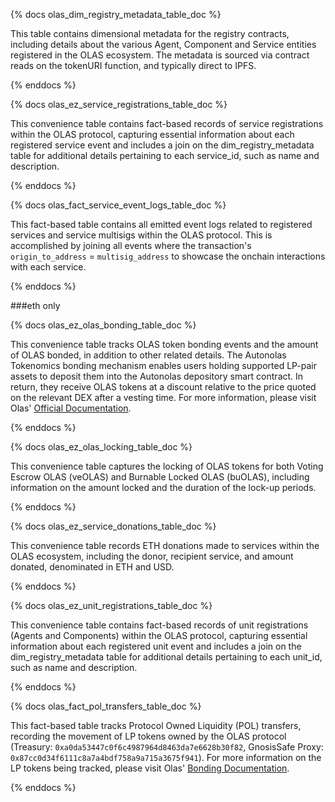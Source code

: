 {% docs olas_dim_registry_metadata_table_doc %}

This table contains dimensional metadata for the registry contracts, including details about the various Agent, Component and Service entities registered in the OLAS ecosystem. The metadata is sourced via contract reads on the tokenURI function, and typically direct to IPFS.

{% enddocs %}

{% docs olas_ez_service_registrations_table_doc %}

This convenience table contains fact-based records of service registrations within the OLAS protocol, capturing essential information about each registered service event and includes a join on the dim_registry_metadata table for additional details pertaining to each service_id, such as name and description.

{% enddocs %}

{% docs olas_fact_service_event_logs_table_doc %}

This fact-based table contains all emitted event logs related to registered services and service multisigs within the OLAS protocol. This is accomplished by joining all events where the transaction's `origin_to_address` = `multisig_address` to showcase the onchain interactions with each service.

{% enddocs %}

###eth only

{% docs olas_ez_olas_bonding_table_doc %}

This convenience table tracks OLAS token bonding events and the amount of OLAS bonded, in addition to other related details. The Autonolas Tokenomics bonding mechanism enables users holding supported LP-pair assets to deposit them into the Autonolas depository smart contract. In return, they receive OLAS tokens at a discount relative to the price quoted on the relevant DEX after a vesting time. For more information, please visit Olas' [Official Documentation](https://docs.autonolas.network/protocol/tokenomics/#incentivizing-software-developers).

{% enddocs %}

{% docs olas_ez_olas_locking_table_doc %}

This convenience table captures the locking of OLAS tokens for both Voting Escrow OLAS (veOLAS) and Burnable Locked OLAS (buOLAS), including information on the amount locked and the duration of the lock-up periods.

{% enddocs %}

{% docs olas_ez_service_donations_table_doc %}

This convenience table records ETH donations made to services within the OLAS ecosystem, including the donor, recipient service, and amount donated, denominated in ETH and USD.

{% enddocs %}

{% docs olas_ez_unit_registrations_table_doc %}

This convenience table contains fact-based records of unit registrations (Agents and Components) within the OLAS protocol, capturing essential information about each registered unit event and includes a join on the dim_registry_metadata table for additional details pertaining to each unit_id, such as name and description.

{% enddocs %}

{% docs olas_fact_pol_transfers_table_doc %}

This fact-based table tracks Protocol Owned Liquidity (POL) transfers, recording the movement of LP tokens owned by the OLAS protocol (Treasury: `0xa0da53447c0f6c4987964d8463da7e6628b30f82`, GnosisSafe Proxy: `0x87cc0d34f6111c8a7a4bdf758a9a715a3675f941`). For more information on the LP tokens being tracked, please visit Olas' [Bonding Documentation](https://bond.olas.network/).

{% enddocs %}